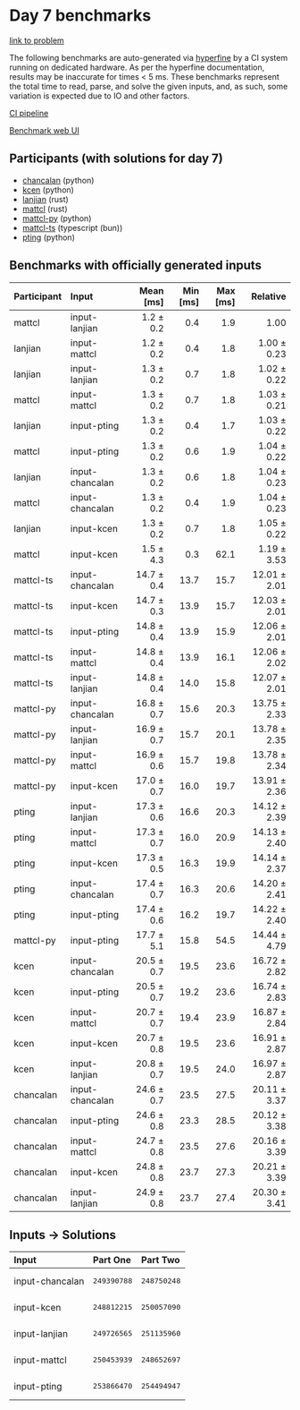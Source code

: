# Day 7 benchmarks

[link to problem](https://adventofcode.com/2023/day/7)

The following benchmarks are auto-generated via
[hyperfine](https://github.com/sharkdp/hyperfine) by a CI system running on
dedicated hardware. As per the hyperfine documentation, results may be
inaccurate for times < 5 ms. These benchmarks represent the total time to read,
parse, and solve the given inputs, and, as such, some variation is expected due
to IO and other factors.

[CI pipeline](http://ci.papercode.net:8080/teams/main/pipelines/aoc2023)

[Benchmark web UI](https://aoc.ancalagon.black)


## Participants (with solutions for day 7)

- [chancalan](https://github.com/chancalan/aoc2023) (python)
- [kcen](https://github.com/kcen/aoc2023) (python)
- [lanjian](https://github.com/lanjian/aoc-2023) (rust)
- [mattcl](https://github.com/mattcl/aoc2023) (rust)
- [mattcl-py](https://github.com/mattcl/aoc2023-py) (python)
- [mattcl-ts](https://github.com/mattcl/aoc2023-js) (typescript (bun))
- [pting](https://github.com/pting/aoc2023) (python)


## Benchmarks with officially generated inputs

| Participant | Input | Mean [ms] | Min [ms] | Max [ms] | Relative |
|:---|:---|---:|---:|---:|---:|
| mattcl | input-lanjian | 1.2 ± 0.2 | 0.4 | 1.9 | 1.00 |
| lanjian | input-mattcl | 1.2 ± 0.2 | 0.4 | 1.8 | 1.00 ± 0.23 |
| lanjian | input-lanjian | 1.3 ± 0.2 | 0.7 | 1.8 | 1.02 ± 0.22 |
| mattcl | input-mattcl | 1.3 ± 0.2 | 0.7 | 1.8 | 1.03 ± 0.21 |
| lanjian | input-pting | 1.3 ± 0.2 | 0.4 | 1.7 | 1.03 ± 0.22 |
| mattcl | input-pting | 1.3 ± 0.2 | 0.6 | 1.9 | 1.04 ± 0.22 |
| lanjian | input-chancalan | 1.3 ± 0.2 | 0.6 | 1.8 | 1.04 ± 0.23 |
| mattcl | input-chancalan | 1.3 ± 0.2 | 0.4 | 1.9 | 1.04 ± 0.23 |
| lanjian | input-kcen | 1.3 ± 0.2 | 0.7 | 1.8 | 1.05 ± 0.22 |
| mattcl | input-kcen | 1.5 ± 4.3 | 0.3 | 62.1 | 1.19 ± 3.53 |
| mattcl-ts | input-chancalan | 14.7 ± 0.4 | 13.7 | 15.7 | 12.01 ± 2.01 |
| mattcl-ts | input-kcen | 14.7 ± 0.3 | 13.9 | 15.7 | 12.03 ± 2.01 |
| mattcl-ts | input-pting | 14.8 ± 0.4 | 13.9 | 15.9 | 12.06 ± 2.01 |
| mattcl-ts | input-mattcl | 14.8 ± 0.4 | 13.9 | 16.1 | 12.06 ± 2.02 |
| mattcl-ts | input-lanjian | 14.8 ± 0.4 | 14.0 | 15.8 | 12.07 ± 2.01 |
| mattcl-py | input-chancalan | 16.8 ± 0.7 | 15.6 | 20.3 | 13.75 ± 2.33 |
| mattcl-py | input-lanjian | 16.9 ± 0.7 | 15.7 | 20.1 | 13.78 ± 2.35 |
| mattcl-py | input-mattcl | 16.9 ± 0.6 | 15.7 | 19.8 | 13.78 ± 2.34 |
| mattcl-py | input-kcen | 17.0 ± 0.7 | 16.0 | 19.7 | 13.91 ± 2.36 |
| pting | input-lanjian | 17.3 ± 0.6 | 16.6 | 20.3 | 14.12 ± 2.39 |
| pting | input-mattcl | 17.3 ± 0.7 | 16.0 | 20.9 | 14.13 ± 2.40 |
| pting | input-kcen | 17.3 ± 0.5 | 16.3 | 19.9 | 14.14 ± 2.37 |
| pting | input-chancalan | 17.4 ± 0.7 | 16.3 | 20.6 | 14.20 ± 2.41 |
| pting | input-pting | 17.4 ± 0.6 | 16.2 | 19.7 | 14.22 ± 2.40 |
| mattcl-py | input-pting | 17.7 ± 5.1 | 15.8 | 54.5 | 14.44 ± 4.79 |
| kcen | input-chancalan | 20.5 ± 0.7 | 19.5 | 23.6 | 16.72 ± 2.82 |
| kcen | input-pting | 20.5 ± 0.7 | 19.2 | 23.6 | 16.74 ± 2.83 |
| kcen | input-mattcl | 20.7 ± 0.7 | 19.4 | 23.9 | 16.87 ± 2.84 |
| kcen | input-kcen | 20.7 ± 0.8 | 19.5 | 23.6 | 16.91 ± 2.87 |
| kcen | input-lanjian | 20.8 ± 0.7 | 19.5 | 24.0 | 16.97 ± 2.87 |
| chancalan | input-chancalan | 24.6 ± 0.7 | 23.5 | 27.5 | 20.11 ± 3.37 |
| chancalan | input-pting | 24.6 ± 0.8 | 23.3 | 28.5 | 20.12 ± 3.38 |
| chancalan | input-mattcl | 24.7 ± 0.8 | 23.5 | 27.6 | 20.16 ± 3.39 |
| chancalan | input-kcen | 24.8 ± 0.8 | 23.7 | 27.3 | 20.21 ± 3.39 |
| chancalan | input-lanjian | 24.9 ± 0.8 | 23.7 | 27.4 | 20.30 ± 3.41 |


## Inputs -> Solutions

| Input | Part One | Part Two |
|:---|:---|:---|
|input-chancalan|<pre>249390788</pre>|<pre>248750248</pre>|
|input-kcen|<pre>248812215</pre>|<pre>250057090</pre>|
|input-lanjian|<pre>249726565</pre>|<pre>251135960</pre>|
|input-mattcl|<pre>250453939</pre>|<pre>248652697</pre>|
|input-pting|<pre>253866470</pre>|<pre>254494947</pre>|